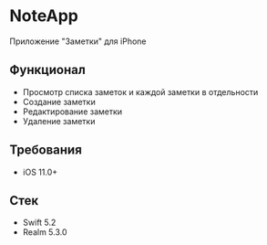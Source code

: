 # NoteApp
Приложение "Заметки" для iPhone

## Функционал
- Просмотр списка заметок и каждой заметки в отдельности
- Создание заметки
- Редактирование заметки
- Удаление заметки

## Требования
- iOS 11.0+

## Стек
- Swift 5.2
- Realm 5.3.0
